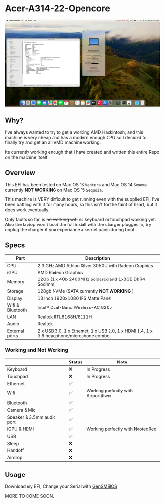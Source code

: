 # Acer-A314-22-Opencore
<img src="./Working.png">

## Why?
I've always wanted to try to get a working AMD Hackintosh, and this machine is very cheap and has a modern enough CPU so I decided to finally try and get an all AMD machine working.


Its currently working enough that I have created and written this entire Repo on the machine itself.

## Overview

This EFI has been tested on Mac OS 13 `Ventura` and Mac OS 14 `Sonoma` currently <strong> NOT WORKING </strong> on Mac OS 15 `Sequoia`.

This machine is VERY difficult to get running even with the supplied EFI, I've been battling with it for many hours, so this isn't for the faint of heart, but it does work eventually.

Only faults so far, is <s>no working wifi</s> no keyboard or touchpad working yet. Also the laptop won't boot the full install with the charger plugged in, try unplug the charger if you experiance a kernel panic during boot.


## Specs

| Part             | Description                                                                                                    |
| ---------------- | -------------------------------------------------------------------------------------------------------------- |
| CPU              | 2.3 GHz AMD Athlon Silver 3050U with Radeon Graphics                                                           |
| iGPU             | AMD Radeon Graphics                                                                                            |
| Memory           | 12Gb (1 x 4Gb 2400MHz soldered and 1x8GB DDR4 Sodimm)                                                          |
| Storage          | 128gb NVMe (SATA currently <strong> NOT WORKING </strong>)                                                     |
| Display          | 13 inch 1920x1080 IPS Matte Panel                                                                              |
| Wifi & Bluetooth | Intel® Dual-Band Wireless-AC 8265                                                                              |
| LAN              | Realtek RTL8168H/8111H                                                                                         |
| Audio            | Realtek                                                                                                        |
| External ports   | 2 x USB 3.0, 1 x Ethernet, 1 x USB 2.0, 1 x HDMI 1.4, 1 x 3.5 headphone/microphone combo,                      |

### Working and Not Working

|                                                   | Status | Note                              |
| ------------------------------------------------- | ------ | ----------------------------------|
| Keyboard                                          | ❌     |In Progress                        |
| Touchpad                                          | ❌     |In Progress                        |
| Ethernet                                          | ✅     |                                   |
| Wifi                                              | ✅     |Working perfectly with Airportitlwm|
| Bluetooth                                         | ✅     |                                   |
| Camera & Mic                                      | ✅     |                                   |
| Speaker & 3.5mm audio port                        | ✅     |                                   |
| iGPU & HDMI                                       | ✅     |Working perfectly with NootedRed   |
| USB                                               | ✅     |                                   |
| Sleep                                             | ❌     |                                   |
| Handoff                                           | ❌     |                                   |
| Airdrop                                           | ❌     |                                   |


## Usage

Download my EFI, Change your Serial with [GenSMBIOS](https://github.com/corpnewt/GenSMBIOS) 

MORE TO COME SOON.



